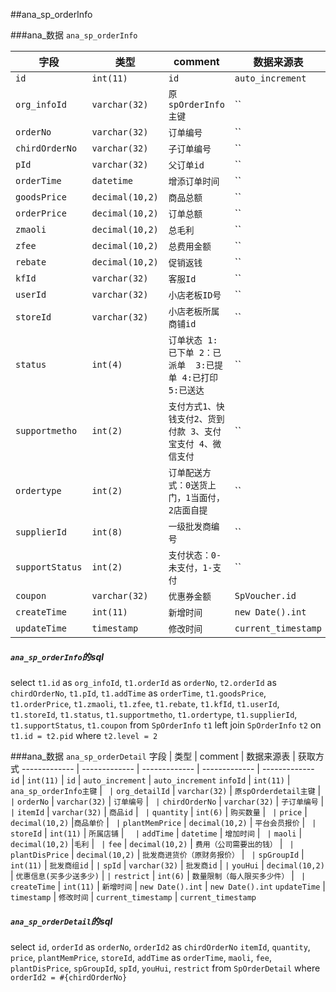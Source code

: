 ##ana_sp_orderInfo

###ana_数据  `ana_sp_orderInfo`

字段  | 类型  |  comment | 数据来源表 | 获取方式
------------- | ------------- | ------------- | ------------- | -------------
`id`  |  `int(11)`  | `id` | `auto_increment`  | `auto_increment`
`org_infoId` |  `varchar(32)`   | `原spOrderInfo主键` | ``  | ``
`orderNo`  | `varchar(32)`  | `订单编号`  | ``  | ``
`chirdOrderNo`  | `varchar(32)`  | `子订单编号`  | ``  | ``
`pId`  | `varchar(32)`   | `父订单id`  | ``  | `` 
`orderTime` |  `datetime`   | `增添订单时间` | ``  | ``
`goodsPrice`  | `decimal(10,2)`  | `商品总额`  | ``  | ``
`orderPrice` | `decimal(10,2)`   | `订单总额`  | ``  | ``
`zmaoli`  | `decimal(10,2)`   | `总毛利`  | ``  | ``
`zfee`  | `decimal(10,2)`  | `总费用金额`  | `` | ``
`rebate`  | `decimal(10,2)`  | `促销返钱`  | `` | ``
`kfId`  | `varchar(32)`   | `客服Id`  | ``  | ``
`userId`  | `varchar(32)`   |`小店老板ID号`  | ``  | ``
`storeId`  | `varchar(32)`   | `小店老板所属商铺id`  | ``  | ``
`status`  | `int(4)`   | `订单状态 1:已下单 2：已派单  3:已提单 4:已打印 5:已送达`  | ``   | ``
`supportmetho`  | `int(2)`  | `支付方式1、快钱支付2、货到付款 3、支付宝支付 4、微信支付`  | ``  | ``
`ordertype`  | `int(2)`   |`订单配送方式：0送货上门，1当面付，2店面自提`  | ``  | ``
`supplierId`  | `int(8)`    | `一级批发商编号`  | ``  | ``
`supportStatus`  | `int(2)`   | `支付状态：0-未支付，1-支付`  | ``  | ``
`coupon`  | `varchar(32)`   | `优惠券金额`  | `SpVoucher.id`  | `` 
`createTime` | `int(11)`   | `新增时间`  | `new Date().int`  | `new Date().int`
`updateTime`  | `timestamp`   | `修改时间`  | `current_timestamp`  | `current_timestamp`

##### `ana_sp_orderInfo`的sql

select `t1.id` as `org_infoId`, `t1.orderId` as `orderNo`, `t2.orderId` as `chirdOrderNo`, `t1.pId`, `t1.addTime` as `orderTime`, `t1.goodsPrice`, `t1.orderPrice`, `t1.zmaoli`, `t1.zfee`, `t1.rebate`, `t1.kfId`, `t1.userId`, `t1.storeId`, `t1.status`, `t1.supportmetho`, `t1.ordertype`, `t1.supplierId`, `t1.supportStatus`, `t1.coupon` from `SpOrderInfo` `t1` left join `SpOrderInfo` `t2` on `t1.id = t2.pid` where `t2.level = 2`


###ana_数据  `ana_sp_orderDetail`
字段  | 类型  |  comment | 数据来源表 | 获取方式
------------- | ------------- | ------------- | ------------- | -------------
`id`  |  `int(11)`  | `id` | `auto_increment`  | `auto_increment`
`infoId` |  `int(11)`   | `ana_sp_orderInfo主键` | ``  | ``
`org_detailId` |  `varchar(32)`   | `原spOrderdetail主键` | ``  | ``
`orderNo`  | `varchar(32)`  | `订单编号`  | ``  | ``
`chirdOrderNo`  | `varchar(32)`  | `子订单编号`  | ``  | ``
`itemId` | `varchar(32)`   | `商品id`  | ``  | ``
`quantity`  | `int(6)`   | `购买数量`  | ``  | ``
`price`  | `decimal(10,2)`   |`商品单价`  | ``  | ``
`plantMemPrice`  | `decimal(10,2)`   | `平台会员报价`  | ``  | ``
`storeId`  | `int(11)`   | `所属店铺`  | ``   | ``
`addTime`  | `datetime`  | `增加时间`  | ``  | ``
`maoli`  | `decimal(10,2)`   |`毛利`  | ``  | ``
`fee`  | `decimal(10,2)`    | `费用（公司需要出的钱）`  | ``  | ``
`plantDisPrice`  | `decimal(10,2)`   | `批发商进货价（原财务报价）`  | ``  | ``
`spGroupId`  | `int(11)`  | `批发商组id`  | `` | ``
`spId`  | `varchar(32)`  | `批发商id`  | `` | ``
`youHui`  | `decimal(10,2)`  | `优惠信息(买多少送多少)`  | `` | ``
`restrict`  | `int(6)`   | `数量限制（每人限买多少件）`  | ``  | ``
`createTime` | `int(11)`   | `新增时间`  | `new Date().int`  | `new Date().int`
`updateTime`  | `timestamp`   | `修改时间`  | `current_timestamp`  | `current_timestamp`

##### `ana_sp_orderDetail`的sql

select `id`, `orderId` as `orderNo`, `orderId2` as `chirdOrderNo` `itemId`, `quantity`, `price`, `plantMemPrice`, `storeId`, `addTime` as `orderTime`, `maoli`, `fee`, `plantDisPrice`, `spGroupId`, `spId`, `youHui`, `restrict` from `SpOrderDetail` where `orderId2 = #{chirdOrderNo}`